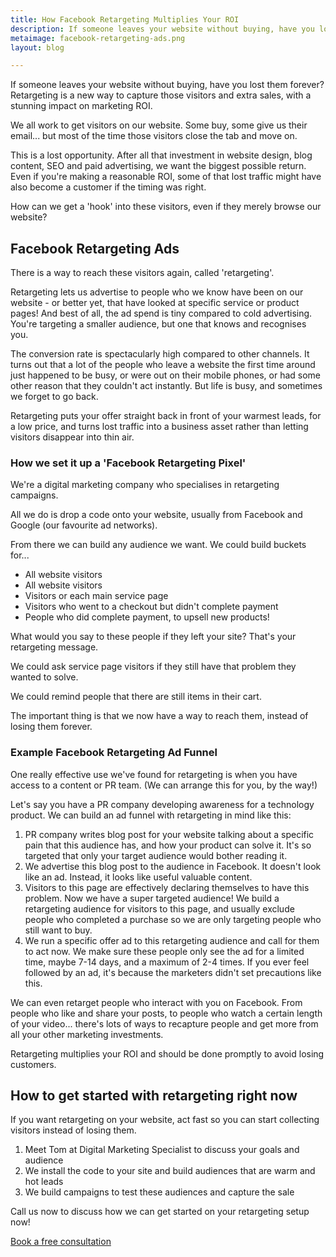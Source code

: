 ```yaml
---
title: How Facebook Retargeting Multiplies Your ROI
description: If someone leaves your website without buying, have you lost them forever? Facebook retargeting captures them and grows your ROI. Here's how it works.
metaimage: facebook-retargeting-ads.png
layout: blog

---
```


<p class="lead">If someone leaves your website without buying, have you lost them forever? Retargeting is a new way to capture those visitors and extra sales, with a stunning impact on marketing ROI.</p>

We all work to get visitors on our website. Some buy, some give us their email... but most of the time those visitors close the tab and move on.

This is a lost opportunity. After all that investment in website design, blog content, SEO and paid advertising, we want the biggest possible return. Even if you're making a reasonable ROI, some of that lost traffic might have also become a customer if the timing was right.

How can we get a 'hook' into these visitors, even if they merely browse our website?

## Facebook Retargeting Ads

There is a way to reach these visitors again, called 'retargeting'.

Retargeting lets us advertise to people who we know have been on our website - or better yet, that have looked at specific service or product pages! And best of all, the ad spend is tiny compared to cold advertising. You're targeting a smaller audience, but one that knows and recognises you.

The conversion rate is spectacularly high compared to other channels. It turns out that a lot of the people who leave a website the first time around just happened to be busy, or were out on their mobile phones, or had some other reason that they couldn't act instantly. But life is busy, and sometimes we forget to go back.

Retargeting puts your offer straight back in front of your warmest leads, for a low price, and turns lost traffic into a business asset rather than letting visitors disappear into thin air.

### How we set it up a 'Facebook Retargeting Pixel'

We're a digital marketing company who specialises in retargeting campaigns.

All we do is drop a code onto your website, usually from Facebook and Google (our favourite ad networks).

From there we can build any audience we want. We could build buckets for...

- All website visitors
- All website visitors
- Visitors or each main service page
- Visitors who went to a checkout but didn't complete payment
- People who did complete payment, to upsell new products!

What would you say to these people if they left your site? That's your retargeting message.

We could ask service page visitors if they still have that problem they wanted to solve.

We could remind people that there are still items in their cart.

The important thing is that we now have a way to reach them, instead of losing them forever.

### Example Facebook Retargeting Ad Funnel

One really effective use we've found for retargeting is when you have access to a content or PR team. (We can arrange this for you, by the way!)

Let's say you have a PR company developing awareness for a technology product. We can build an ad funnel with retargeting in mind like this:

1. PR company writes blog post for your website talking about a specific pain that this audience has, and how your product can solve it. It's so targeted that only your target audience would bother reading it.
2. We advertise this blog post to the audience in Facebook. It doesn't look like an ad. Instead, it looks like useful valuable content.
3. Visitors to this page are effectively declaring themselves to have this problem. Now we have a super targeted audience! We build a retargeting audience for visitors to this page, and usually exclude people who completed a purchase so we are only targeting people who still want to buy.
4. We run a specific offer ad to this retargeting audience and call for them to act now. We make sure these people only see the ad for a limited time, maybe 7-14 days, and a maximum of 2-4 times. If you ever feel followed by an ad, it's because the marketers didn't set precautions like this.

We can even retarget people who interact with you on Facebook. From people who like and share your posts, to people who watch a certain length of your video... there's lots of ways to recapture people and get more from all your other marketing investments.

Retargeting multiplies your ROI and should be done promptly to avoid losing customers.

## How to get started with retargeting right now

If you want retargeting on your website, act fast so you can start collecting visitors instead of losing them.

1. Meet Tom at Digital Marketing Specialist to discuss your goals and audience
2. We install the code to your site and build audiences that are warm and hot leads
3. We build campaigns to test these audiences and capture the sale

Call us now to discuss how we can get started on your retargeting setup now!

<a href="{{ site.url }}/contact/" title="Contact" role="button" class="btn btn-primary-outline m-b-md btn-lg">Book a free consultation</a>